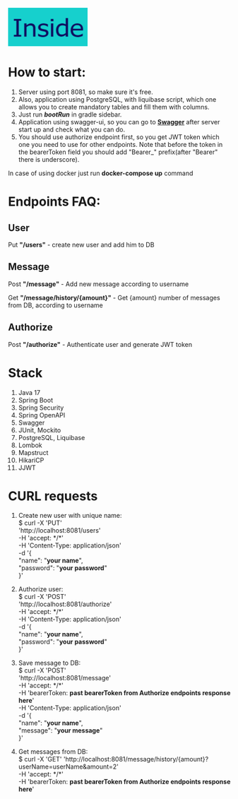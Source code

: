 ![Inside logo](./src/main/resources/md/inside.jpg "Thanks for the opportunity!")

# How to start:
1. Server using port 8081, so make sure it's free.
2. Also, application using PostgreSQL, with liquibase script, which one allows you to create mandatory tables and fill them with columns.
3. Just run ***bootRun*** in gradle sidebar.
4. Application using swagger-ui, so you can go to [**Swagger**](http://localhost:8081/swagger-ui/index.html) after server start up and check what you can do.
5. You should use authorize endpoint first, so you get JWT token which one you need to use for other endpoints. Note that before the token in the bearerToken field you should add "Bearer_" prefix(after "Bearer" there is underscore).

In case of using docker just run **docker-compose up** command


# Endpoints FAQ:
## User

Put **"/users"** - create new user and add him to DB

## Message

Post **"/message"** - Add new message according to username

Get **"/message/history/{amount}"** - Get {amount} number of messages from DB, according to username

## Authorize

Post **"/authorize"** - Authenticate user and generate JWT token


# Stack
1. Java 17
2. Spring Boot
3. Spring Security
4. Spring OpenAPI
5. Swagger
6. JUnit, Mockito
7. PostgreSQL, Liquibase
8. Lombok
9. Mapstruct
10. HikariCP
11. JJWT

# CURL requests
1. Create new user with unique name:\
   $ curl -X 'PUT'   
   'http://localhost:8081/users'   
   -H 'accept: \*/*'  
   -H 'Content-Type: application/json'   
   -d '{\
   "name": "**your name**",\
   "password": "**your password**"\
}'

2. Authorize user:\
   $ curl -X 'POST'   
   'http://localhost:8081/authorize'   
   -H 'accept: \*/*'   
   -H 'Content-Type: application/json'   
   -d '{\
   "name": "**your name**",\
   "password": "**your password**"\
}'

3. Save message to DB:\
   $ curl -X 'POST'   
   'http://localhost:8081/message'   
   -H 'accept: \*/*'   
   -H 'bearerToken: **past bearerToken from Authorize endpoints response here**'   
   -H 'Content-Type: application/json'   
   -d '{\
   "name": "**your name**",\
   "message": "**your message**"\
}'

4. Get messages from DB:\
   $ curl -X 'GET' 
   'http://localhost:8081/message/history/{amount}?userName=userName&amount=2'   
   -H 'accept: \*/*'   
   -H 'bearerToken: **past bearerToken from Authorize endpoints response here**'


